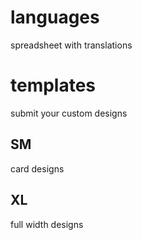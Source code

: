 # languages
spreadsheet with translations

# templates
submit your custom designs
## SM
card designs
## XL
full width designs

